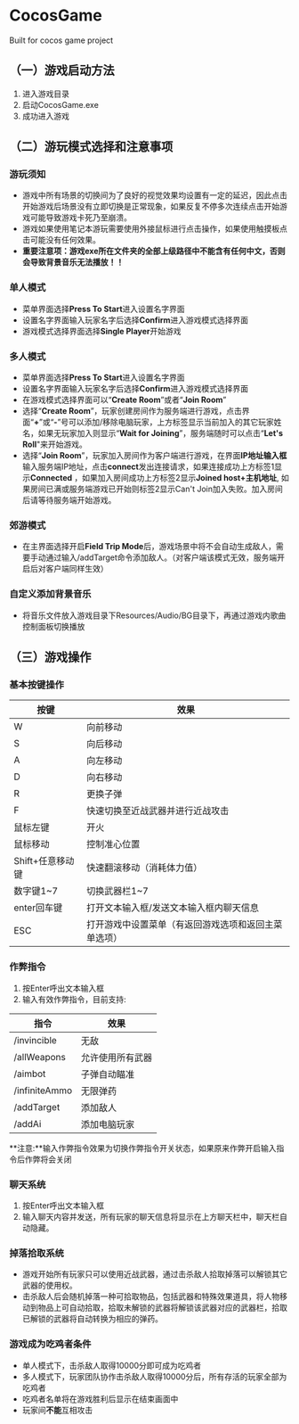 # CocosGame
Built for cocos game project

## （一）游戏启动方法
1. 进入游戏目录
2. 启动CocosGame.exe
3. 成功进入游戏

## （二）游玩模式选择和注意事项
### 游玩须知
+ 游戏中所有场景的切换间为了良好的视觉效果均设置有一定的延迟，因此点击开始游戏后场景没有立即切换是正常现象，如果反复不停多次连续点击开始游戏可能导致游戏卡死乃至崩溃。
+ 游戏如果使用笔记本游玩需要使用外接鼠标进行点击操作，如果使用触摸板点击可能没有任何效果。  
+ **重要注意项：游戏exe所在文件夹的全部上级路径中不能含有任何中文，否则会导致背景音乐无法播放！！**
### 单人模式
+ 菜单界面选择**Press To Start**进入设置名字界面
+ 设置名字界面输入玩家名字后选择**Confirm**进入游戏模式选择界面
+ 游戏模式选择界面选择**Single Player**开始游戏
### 多人模式
+ 菜单界面选择**Press To Start**进入设置名字界面
+ 设置名字界面输入玩家名字后选择**Confirm**进入游戏模式选择界面
+ 在游戏模式选择界面可以“**Create Room**”或者“**Join Room**”
+ 选择“**Create Room**”，玩家创建房间作为服务端进行游戏，点击界面“**+**”或“**-**”号可以添加/移除电脑玩家，上方标签显示当前加入的其它玩家姓名，如果无玩家加入则显示“**Wait for Joining**”，服务端随时可以点击“**Let's Roll**"来开始游戏。
+ 选择“**Join Room**”，玩家加入房间作为客户端进行游戏，在界面**IP地址输入框** 输入服务端IP地址，点击**connect**发出连接请求，如果连接成功上方标签1显示**Connected** ，如果加入房间成功上方标签2显示**Joined host+主机地址**, 如果房间已满或服务端游戏已开始则标签2显示Can't Join加入失败。加入房间后请等待服务端开始游戏。
### 郊游模式
+ 在主界面选择开启**Field Trip Mode**后，游戏场景中将不会自动生成敌人，需要手动通过输入/addTarget命令添加敌人。（对客户端该模式无效，服务端开启后对客户端同样生效）
### 自定义添加背景音乐
+ 将音乐文件放入游戏目录下Resources/Audio/BG目录下，再通过游戏内歌曲控制面板切换播放

## （三）游戏操作
### 基本按键操作
|按键|效果|
|---|---|
|W|向前移动|
|S|向后移动|
|A|向左移动|
|D|向右移动|
|R|更换子弹|
|F|快速切换至近战武器并进行近战攻击|
|鼠标左键|开火|
|鼠标移动|控制准心位置|
|Shift+任意移动键|快速翻滚移动（消耗体力值）|
|数字键1~7|切换武器栏1~7|
|enter回车键|打开文本输入框/发送文本输入框内聊天信息|
|ESC|打开游戏中设置菜单（有返回游戏选项和返回主菜单选项）|
### 作弊指令
1. 按Enter呼出文本输入框
2. 输入有效作弊指令，目前支持:  
 
|指令|效果|
|---|----|
|/invincible|无敌|
|/allWeapons|允许使用所有武器|
|/aimbot|子弹自动瞄准|
|/infiniteAmmo|无限弹药|
|/addTarget|添加敌人|
|/addAi|添加电脑玩家|
**注意:**输入作弊指令效果为切换作弊指令开关状态，如果原来作弊开启输入指令后作弊将会关闭
### 聊天系统
1. 按Enter呼出文本输入框
2. 输入聊天内容并发送，所有玩家的聊天信息将显示在上方聊天栏中，聊天栏自动隐藏。
### 掉落拾取系统
+ 游戏开始所有玩家只可以使用近战武器，通过击杀敌人拾取掉落可以解锁其它武器的使用权。
+ 击杀敌人后会随机掉落一种可拾取物品，包括武器和特殊效果道具，将人物移动到物品上可自动拾取，拾取未解锁的武器将解锁该武器对应的武器栏，拾取已解锁的武器将自动转换为相应的弹药。
### 游戏成为吃鸡者条件
+ 单人模式下，击杀敌人取得10000分即可成为吃鸡者
+ 多人模式下，玩家团队协作击杀敌人取得10000分后，所有存活的玩家全部为吃鸡者
+ 吃鸡者名单将在游戏胜利后显示在结束画面中
+ 玩家间**不能**互相攻击